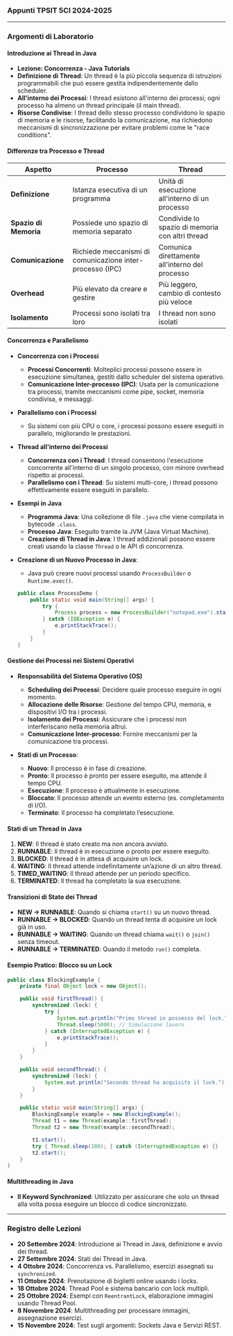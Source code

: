 ### Appunti TPSIT 5CI 2024-2025

---

### Argomenti di Laboratorio

  #### Introduzione ai Thread in Java

- **Lezione: Concorrenza - Java Tutorials**
- **Definizione di Thread**: Un thread è la più piccola sequenza di istruzioni programmabili che può essere gestita indipendentemente dallo scheduler.
- **All'interno dei Processi**: I thread esistono all'interno dei processi; ogni processo ha almeno un thread principale (il main thread).
- **Risorse Condivise**: I thread dello stesso processo condividono lo spazio di memoria e le risorse, facilitando la comunicazione, ma richiedono meccanismi di sincronizzazione per evitare problemi come le "race conditions".

#### Differenze tra Processo e Thread

| Aspetto           | Processo                                  | Thread                                               |
|-------------------|-------------------------------------------|------------------------------------------------------|
| **Definizione**   | Istanza esecutiva di un programma         | Unità di esecuzione all'interno di un processo       |
| **Spazio di Memoria** | Possiede uno spazio di memoria separato  | Condivide lo spazio di memoria con altri thread       |
| **Comunicazione** | Richiede meccanismi di comunicazione inter-processo (IPC) | Comunica direttamente all'interno del processo       |
| **Overhead**      | Più elevato da creare e gestire           | Più leggero, cambio di contesto più veloce           |
| **Isolamento**    | Processi sono isolati tra loro           | I thread non sono isolati                            |

#### Concorrenza e Parallelismo

- **Concorrenza con i Processi**
  - **Processi Concorrenti**: Molteplici processi possono essere in esecuzione simultanea, gestiti dallo scheduler del sistema operativo.
  - **Comunicazione Inter-processo (IPC)**: Usata per la comunicazione tra processi, tramite meccanismi come pipe, socket, memoria condivisa, e messaggi.

- **Parallelismo con i Processi**
  - Su sistemi con più CPU o core, i processi possono essere eseguiti in parallelo, migliorando le prestazioni.

- **Thread all'interno dei Processi**
  - **Concorrenza con i Thread**: I thread consentono l'esecuzione concorrente all'interno di un singolo processo, con minore overhead rispetto ai processi.
  - **Parallelismo con i Thread**: Su sistemi multi-core, i thread possono effettivamente essere eseguiti in parallelo.

- **Esempi in Java**
  - **Programma Java**: Una collezione di file `.java` che viene compilata in bytecode `.class`.
  - **Processo Java**: Eseguito tramite la JVM (Java Virtual Machine).
  - **Creazione di Thread in Java**: I thread addizionali possono essere creati usando la classe `Thread` o le API di concorrenza.

- **Creazione di un Nuovo Processo in Java**:
  - Java può creare nuovi processi usando `ProcessBuilder` o `Runtime.exec()`.

  ```java
  public class ProcessDemo {
      public static void main(String[] args) {
          try {
              Process process = new ProcessBuilder("notepad.exe").start();
          } catch (IOException e) {
              e.printStackTrace();
          }
      }
  }
  ```

#### Gestione dei Processi nei Sistemi Operativi

- **Responsabilità del Sistema Operativo (OS)**
  - **Scheduling dei Processi**: Decidere quale processo eseguire in ogni momento.
  - **Allocazione delle Risorse**: Gestione del tempo CPU, memoria, e dispositivi I/O tra i processi.
  - **Isolamento dei Processi**: Assicurare che i processi non interferiscano nella memoria altrui.
  - **Comunicazione Inter-processo**: Fornire meccanismi per la comunicazione tra processi.

- **Stati di un Processo**:
  - **Nuovo**: Il processo è in fase di creazione.
  - **Pronto**: Il processo è pronto per essere eseguito, ma attende il tempo CPU.
  - **Esecuzione**: Il processo è attualmente in esecuzione.
  - **Bloccato**: Il processo attende un evento esterno (es. completamento di I/O).
  - **Terminato**: Il processo ha completato l’esecuzione.

#### Stati di un Thread in Java

1. **NEW**: Il thread è stato creato ma non ancora avviato.
2. **RUNNABLE**: Il thread è in esecuzione o pronto per essere eseguito.
3. **BLOCKED**: Il thread è in attesa di acquisire un lock.
4. **WAITING**: Il thread attende indefinitamente un’azione di un altro thread.
5. **TIMED_WAITING**: Il thread attende per un periodo specifico.
6. **TERMINATED**: Il thread ha completato la sua esecuzione.

#### Transizioni di Stato dei Thread

- **NEW → RUNNABLE**: Quando si chiama `start()` su un nuovo thread.
- **RUNNABLE → BLOCKED**: Quando un thread tenta di acquisire un lock già in uso.
- **RUNNABLE → WAITING**: Quando un thread chiama `wait()` o `join()` senza timeout.
- **RUNNABLE → TERMINATED**: Quando il metodo `run()` completa.

#### Esempio Pratico: Blocco su un Lock

```java
public class BlockingExample {
    private final Object lock = new Object();

    public void firstThread() {
        synchronized (lock) {
            try {
                System.out.println("Primo thread in possesso del lock.");
                Thread.sleep(5000); // Simulazione lavoro
            } catch (InterruptedException e) {
                e.printStackTrace();
            }
        }
    }

    public void secondThread() {
        synchronized (lock) {
            System.out.println("Secondo thread ha acquisito il lock.");
        }
    }

    public static void main(String[] args) {
        BlockingExample example = new BlockingExample();
        Thread t1 = new Thread(example::firstThread);
        Thread t2 = new Thread(example::secondThread);

        t1.start();
        try { Thread.sleep(100); } catch (InterruptedException e) {}
        t2.start();
    }
}
```

#### Multithreading in Java

- **Il Keyword Synchronized**: Utilizzato per assicurare che solo un thread alla volta possa eseguire un blocco di codice sincronizzato.

---

### Registro delle Lezioni

- **20 Settembre 2024**: Introduzione ai Thread in Java, definizione e avvio dei thread.
- **27 Settembre 2024**: Stati dei Thread in Java.
- **4 Ottobre 2024**: Concorrenza vs. Parallelismo, esercizi assegnati su `synchronized`.
- **11 Ottobre 2024**: Prenotazione di biglietti online usando i locks.
- **18 Ottobre 2024**: Thread Pool e sistema bancario con lock multipli.
- **25 Ottobre 2024**: Esempi con `ReentrantLock`, elaborazione immagini usando Thread Pool.
- **8 Novembre 2024**: Multithreading per processare immagini, assegnazione esercizi.
- **15 Novembre 2024**: Test sugli argomenti: Sockets Java e Servizi REST.
